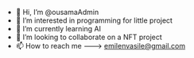 - 👋 Hi, I’m @ousamaAdmin
- 👀 I’m interested in programming for little project
- 🌱 I’m currently learning AI
- 💞️ I’m looking to collaborate on a NFT project
- 📫 How to reach me ---> emilenvasile@gmail.com

<!---
ousamaAdmin/ousamaAdmin is a ✨ special ✨ repository because its `README.md` (this file) appears on your GitHub profile.
You can click the Preview link to take a look at your changes.
--->
